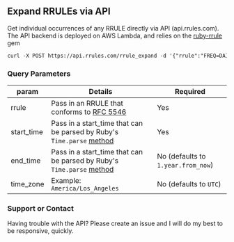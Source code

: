 ## Expand RRULEs via API

Get individual occurrences of any RRULE directly via API (api.rrules.com). The API backend is deployed on AWS Lambda, and relies on the [ruby-rrule](https://github.com/square/ruby-rrule) gem

```markdown
curl -X POST https://api.rrules.com/rrule_expand -d '{"rrule":"FREQ=DAILY;COUNT=3", "start_time":"2019-03-05 00:46:42 -0800", "end_time":"2019-06-05 00:46:42 -0800"}'
```

### Query Parameters 

param | Details | Required
------------ | ------------- | -------------
rrule | Pass in an RRULE that conforms to [RFC 5546](https://tools.ietf.org/html/rfc5545) | Yes
start_time | Pass in a start_time that can be parsed by Ruby's `Time.parse` [method](https://ruby-doc.org/stdlib-2.1.1/libdoc/time/rdoc/Time.html#method-c-parse) | Yes
end_time | Pass in a start_time that can be parsed by Ruby's `Time.parse` [method](https://ruby-doc.org/stdlib-2.1.1/libdoc/time/rdoc/Time.html#method-c-parse) | No (defaults to `1.year.from_now`)
time_zone | Example: `America/Los_Angeles` | No (defaults to `UTC`)

### Support or Contact

Having trouble with the API? Please create an issue and I will do my best to be responsive, quickly. 
